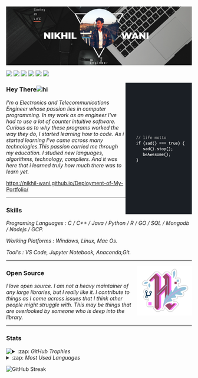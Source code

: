 <p>
  <img align='center' src="https://github.com/Nikhil-Wani/Nikhil-Wani/blob/main/nik%20banner%20cr.png?raw=true">
</p>


<p align = "center">

[<img src="https://img.shields.io/badge/kaggle-%2312100E.svg?&style=for-the-badge&logo=kaggle&logoColor=white&color=black" />](https://kaggle.com/nikhilwani05)
[<img src ="https://img.shields.io/badge/website-%23.svg?&style=for-the-badge&logo=www&logoColor=white%22&color=black">](https://durgeshsamariya.github.io)
[<img src="https://img.shields.io/badge/twitter-%231DA1F2.svg?&style=for-the-badge&logo=twitter&logoColor=white&color=black" />](https://twitter.com/nikhil_wani05) 
[<img src="https://img.shields.io/badge/linkedin-%2312100E.svg?&style=for-the-badge&logo=linkedin&logoColor=white&color=black" />](https://www.linkedin.com/in/nikhil-wani-ba2360137/)
[<img src="https://img.shields.io/badge/medium-%2312100E.svg?&style=for-the-badge&logo=medium&logoColor=white&color=black" />](https://medium.com/@nikhilwani05)
[<img src="https://img.shields.io/badge/instagram-%2312100E.svg?&style=for-the-badge&logo=instagram&logoColor=white&color=black" />](https://www.instagram.com/nikhil_wani_005/)

</p>

<!--
<p align='center'>
<a href="https://github.com/Nikhil-Wani">
  <img align="center" alt="Github" width="22px" src="https://cdn.jsdelivr.net/npm/simple-icons@v3/icons/github.svg" />
</a>&nbsp;
<a href="https://twitter.com/nikhil_wani05">
  <img align="center" alt="twitter" width="22px" src="https://www.flaticon.com/svg/static/icons/svg/174/174876.svg" />
</a>&nbsp;
<a href="https://www.linkedin.com/in/nikhil-wani-ba2360137/">
  <img align="center" alt="Linkdein" width="22px" src="https://www.flaticon.com/svg/static/icons/svg/174/174857.svg" />
</a>&nbsp;
<a href="https://www.instagram.com/nikhil_wani_005/">
  <img align="center" alt="Instagram" width="22px" src="https://www.flaticon.com/svg/static/icons/svg/174/174855.svg" />
</a>&nbsp;
<a href="https://www.facebook.com/nikhil.wani.735">
  <img align="center" alt="Facebook" width="22px" src="https://www.flaticon.com/svg/static/icons/svg/220/220200.svg" />
</a>&nbsp;
<a href="https://stackoverflow.com/users/10757806/nikhil-wani?tab=profile">
   <img align="center" alt="Facebook" width="22px"  src='https://image.flaticon.com/icons/png/512/2111/2111628.png' />
</a>&nbsp;
<a href="https://dev.to/nikhilwani"><img align="center" width="22px" src="https://raw.githubusercontent.com/WaylonWalker/WaylonWalker/main/icon/dev.png" /></a>&nbsp;
<a href="https://kaggle.com/nikhilwani05" target="blank"><img align="center" src="https://storage.scolary.com/storage/file/public/71b68248-ba0a-4b26-b15f-0c77cdf341cd.svg" alt="nikhilwani05" height="30" width="22px" /></a>
</p>
-->


  <p>
  <img width="180" align='right' src="https://github.com/Nikhil-Wani/Nikhil-Wani/blob/main/img.png?raw=true">
</p>


### Hey There<img src="https://user-images.githubusercontent.com/1303154/88677602-1635ba80-d120-11ea-84d8-d263ba5fc3c0.gif" width="28px" alt="hi">
<i> I'm a Electronics and Telecommunications Engineer whose passion lies in computer programming. In my work as an engineer I've had to use a lot of counter intuitive software. Curious as to why these programs worked the way they do, I started learning how to code. As i started learning I've came across many technologies.This passion carried me through my education. I studied new languages, algorithms, technology, compilers. And it was here that i learned truly how much there was to learn yet.</i>

https://nikhil-wani.github.io/Deployment-of-My-Portfolio/


---

### Skills

<i>Programing Languages : C / C++ / Java / Python / R / GO / SQL / Mongodb / Nodejs / GCP.</i>

<i>Working Platforms : Windows, Linux, Mac Os.</i>

<i>Tool's : VS Code, Jupyter Notebook, Anaconda,Git.</i>

---
 <p><img width="150" align='right' src="https://github.com/Nikhil-Wani/Nikhil-Wani/blob/main/hacktoberfest.png?raw=true"></p>
 
### Open Source 

<i> I love open source. I am not a heavy maintainer of any large libraries, but I really like it. I contribute to things as I come across issues that I think other people might struggle with. This may be things that are overlooked by someone who is deep into the library.</i>

---

### Stats

<img align="left" src="https://github-readme-stats.vercel.app/api?username=Nikhil-Wani&count_private=true&hide_border=false&show_icons=true&theme=dark" />



<details>
  <summary>:zap: <i>GitHub Trophies</i></summary>
<p align="left"> <a href="https://github.com/ryo-ma/github-profile-trophy"><img src="https://github-profile-trophy.vercel.app/?username=nikhil-wani" alt="nikhil-wani" /></a> </p>
</details>
<details>
  <summary>:zap: <i>Most Used Languages</i></summary>
<p><img align="left" src="https://github-readme-stats.vercel.app/api/top-langs?username=nikhil-wani&show_icons=true&locale=en&layout=compact" alt="nikhil-wani" /></p>
</details>

![GitHub Streak](https://github-readme-streak-stats.herokuapp.com/?user=Nikhil-Wani&theme=tokyonight)
